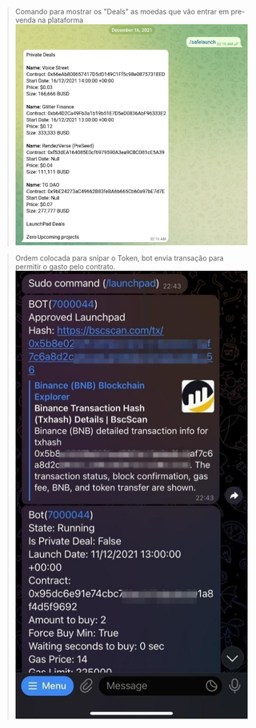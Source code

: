 > Comando para mostrar os "Deals" as moedas que vão entrar em pre-venda na plataforma
![alt text](https://github.com/lucasccampos/cryptotelegrambot/blob/master/screenshots/safelaunch/deals_safelaunch.jpeg?raw=true)

> Ordem colocada para snipar o Token, bot envia transação para permitir o gasto pelo contrato.
![alt text](https://github.com/lucasccampos/cryptotelegrambot/blob/master/screenshots/safelaunch/deal_approved.jpeg?raw=true)